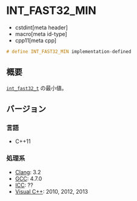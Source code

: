 # INT_FAST32_MIN
* cstdint[meta header]
* macro[meta id-type]
* cpp11[meta cpp]

```cpp
# define INT_FAST32_MIN implementation-defined
```

## 概要
[`int_fast32_t`](int_fast32_t.md) の最小値。

## バージョン
### 言語
- C++11

### 処理系
- [Clang](/implementation.md#clang): 3.2
- [GCC](/implementation.md#gcc): 4.7.0
- [ICC](/implementation.md#icc): ??
- [Visual C++](/implementation.md#visual_cpp): 2010, 2012, 2013
